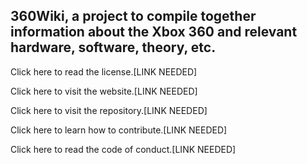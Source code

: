 ## 360Wiki, a project to compile together information about the Xbox 360 and relevant hardware, software, theory, etc.

Click here to read the license.[LINK NEEDED]

Click here to visit the website.[LINK NEEDED]

Click here to visit the repository.[LINK NEEDED]

Click here to learn how to contribute.[LINK NEEDED]

Click here to read the code of conduct.[LINK NEEDED]

